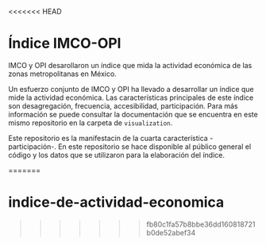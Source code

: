 <<<<<<< HEAD
# Índice IMCO-OPI
IMCO y OPI desarollaron un índice que mida la actividad económica de las zonas metropolitanas en México. 

Un esfuerzo conjunto de IMCO y OPI ha llevado a desarrollar un índice que mide la actividad económica.
Las características principales de este índice son desagregación, frecuencia, accesibilidad, participación.
Para más información se puede consultar la documentación que se encuentra en este mismo repositorio en la carpeta de `visualization`.  

Este repositorio es la manifestacin de la cuarta característica -participación-.
En este repositorio se hace disponible al público general el código y los datos que se utilizaron para la elaboración del índice. 

=======
# indice-de-actividad-economica
>>>>>>> fb80c1fa57b8bbe36dd160818721b0de52abef34
